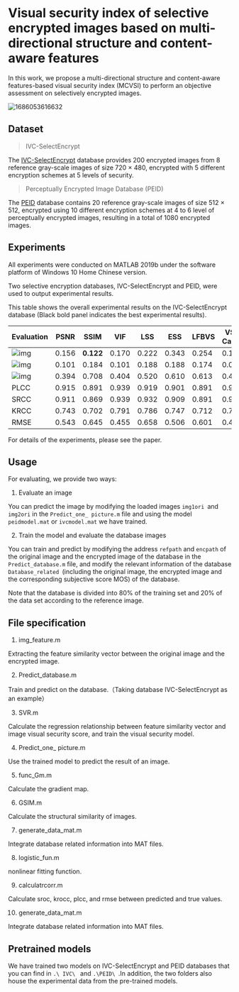 #  Visual security index of selective encrypted images based on multi-directional structure and content-aware features  

In this work, we propose a multi-directional structure and content-aware features-based visual security index (MCVSI) to perform an objective assessment on selectively encrypted images. 

![1686053616632](C:\Users\13061\AppData\Roaming\Typora\typora-user-images\1686053616632.png)

## Dataset

> IVC-SelectEncrypt

The [IVC-SelectEncrypt](http://f.autrusseau.free.fr/Databases/SelectiveEncryption/) database provides 200 encrypted images from 8 reference gray-scale images of size 720 × 480, encrypted with 5 different encryption schemes at 5 levels of security.

> Perceptually Encrypted Image Database (PEID)

The [PEID](https://sites.google.com/site/xiangtaooo/) database contains 20 reference gray-scale images of size 512 × 512, encrypted using 10 different encryption schemes at 4 to 6 level of perceptually encrypted images, resulting in a total of 1080 encrypted images.

## Experiments

All experiments were conducted on MATLAB 2019b under the software platform of Windows 10 Home Chinese version.

Two selective encryption databases, IVC-SelectEncrypt and PEID, were used to output experimental results.

This table shows the overall experimental results on the IVC-SelectEncrypt database (Black bold panel indicates the best experimental results).

| Evaluation                                                   | PSNR  | SSIM      | VIF   | LSS   | ESS   | LFBVS | VSI-Canny | MCVSI     |
| ------------------------------------------------------------ | ----- | --------- | ----- | ----- | ----- | ----- | --------- | --------- |
| ![img](file:///C:/Users/13061/AppData/Local/Temp/msohtmlclip1/01/clip_image002.gif) | 0.156 | **0.122** | 0.170 | 0.222 | 0.343 | 0.254 | 0.154     | 0.134     |
| ![img](file:///C:/Users/13061/AppData/Local/Temp/msohtmlclip1/01/clip_image004.gif) | 0.101 | 0.184     | 0.101 | 0.188 | 0.188 | 0.174 | 0.089     | **0.079** |
| ![img](file:///C:/Users/13061/AppData/Local/Temp/msohtmlclip1/01/clip_image006.gif) | 0.394 | 0.708     | 0.404 | 0.520 | 0.610 | 0.613 | 0.415     | **0.304** |
| PLCC                                                         | 0.915 | 0.891     | 0.939 | 0.919 | 0.901 | 0.891 | 0.942     | **0.975** |
| SRCC                                                         | 0.911 | 0.869     | 0.939 | 0.932 | 0.909 | 0.891 | 0.935     | **0.955** |
| KRCC                                                         | 0.743 | 0.702     | 0.791 | 0.786 | 0.747 | 0.712 | 0.776     | **0.836** |
| RMSE                                                         | 0.543 | 0.645     | 0.455 | 0.658 | 0.506 | 0.601 | 0.446     | **0.299** |

 For details of the experiments, please see the paper. 

## Usage

 For evaluating, we provide two ways: 

1. Evaluate an image

You can predict the image by modifying the loaded images `img1ori `and `img2ori` in the `Predict_one_ picture.m` file and using the model `peidmodel.mat` or `ivcmodel.mat` we have trained.

2. Train the model and evaluate the database images

You can train and predict by modifying the address `refpath` and `encpath` of the original image and the encrypted image of the database in the `Predict_database.m` file, and modify the relevant information of the database `Database_related `(including the original image, the encrypted image and the corresponding subjective score MOS) of the database.

Note that the database is divided into 80% of the training set and 20% of the data set according to the reference image.

## File specification

1. img_feature.m 

Extracting the feature similarity vector between the original image and the encrypted image.

2. Predict_database.m

Train and predict on the database.（Taking database IVC-SelectEncrypt as an example）

3. SVR.m 

Calculate the regression relationship between feature similarity vector and image visual security score, and train the visual security model.

4. Predict_one_ picture.m

Use the trained model to predict the result of an image.

5. func_Gm.m

Calculate the gradient map.

6. GSIM.m

Calculate the structural similarity of images.

7. generate_data_mat.m

Integrate database related information into MAT files.

8. logistic_fun.m

nonlinear fitting function.

9. calculatrcorr.m

Calculate sroc, krocc, plcc, and rmse between predicted and true values.

10. generate_data_mat.m

Integrate database related information into MAT files.

##  Pretrained models

We have trained two models on IVC-SelectEncrypt and PEID databases that you can find in `.\ IVC\ ` and `.\PEID\ `.In addition, the two folders also house the experimental data from the pre-trained models.

